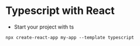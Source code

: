 # Typescript with React

-  Start your project with ts

```
npx create-react-app my-app --template typescript
```
